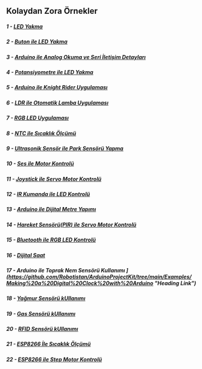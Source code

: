 ## Kolaydan Zora Örnekler

##### 1 - [LED Yakma](https://github.com/Robotistan/ArduinoSuperBaslangicSeti/tree/main/%C3%96rnekler/LED%20Yakma "Heading Link")
##### 2 - [Buton ile LED Yakma](https://github.com/Robotistan/ArduinoSuperBaslangicSeti/tree/main/%C3%96rnekler/Buton%20ile%20LED%20Yakma "Heading Link")
##### 3 - [Arduino ile Analog Okuma ve Seri İletişim Detayları](https://github.com/Robotistan/ArduinoSuperBaslangicSeti/tree/main/%C3%96rnekler/Analog%20Okuma "Heading Link")
##### 4 - [Potansiyometre ile LED Yakma](https://github.com/Robotistan/ArduinoSuperBaslangicSeti/tree/main/%C3%96rnekler/Potansiyometre%20ile%20LED%20Yakma "Heading Link")	
##### 5 - [Arduino ile Knight Rider Uygulaması](https://github.com/Robotistan/ArduinoSuperBaslangicSeti/tree/main/%C3%96rnekler/Knight%20Rider%20Uygulamas%C4%B1 "Heading Link")	
##### 6 - [LDR ile Otomatik Lamba Uygulaması](https://github.com/Robotistan/ArduinoSuperBaslangicSeti/tree/main/%C3%96rnekler/Otomatik%20Lamba%20Uygulamas%C4%B1 "Heading Link")	
##### 7 - [RGB LED Uygulaması](https://github.com/Robotistan/ArduinoSuperBaslangicSeti/tree/main/%C3%96rnekler/RGB%20LED%20Uygulamas%C4%B1 "Heading Link")
##### 8 - [NTC ile Sıcaklık Ölçümü](https://github.com/Robotistan/ArduinoSuperBaslangicSeti/tree/main/%C3%96rnekler/NTC%20ile%20S%C4%B1cakl%C4%B1k%20%C3%96l%C3%A7%C3%BCm%C3%BC	"Heading Link")
##### 9 - [Ultrasonik Sensör ile Park Sensörü Yapma](https://github.com/Robotistan/ArduinoSuperBaslangicSeti/tree/main/%C3%96rnekler/Ultrasonik%20Sens%C3%B6r%20ile%20Park%20Sens%C3%B6r%C3%BC%20Yapma	"Heading Link")
##### 10 - [Ses ile Motor Kontrolü](https://github.com/Robotistan/ArduinoSuperBaslangicSeti/blob/main/%C3%96rnekler/Ses%20ile%20Motor%20Kontrol%C3%BC/README.md	"Heading Link")
##### 11 - [Joystick ile Servo Motor Kontrolü](https://github.com/Robotistan/ArduinoSuperBaslangicSeti/tree/main/%C3%96rnekler/Joystick%20ile%20Servo%20Motor%20Kontrol%C3%BC	"Heading Link")
##### 12 - [IR Kumanda ile LED Kontrolü](https://github.com/Robotistan/ArduinoSuperBaslangicSeti/tree/main/%C3%96rnekler/IR%20Kontrol%C3%BC%20ile%20LED%20Kontrol%C3%BC "Heading Link")
##### 13 - [Arduino ile Dijital Metre Yapımı](https://github.com/Robotistan/ArduinoSuperBaslangicSeti/tree/main/%C3%96rnekler/Arduino%20Dijital%20Metre%20Yap%C4%B1m%C4%B1 "Heading Link")
##### 14 - [Hareket Sensörü(PIR) ile Servo Motor Kontrolü](https://github.com/Robotistan/ArduinoSuperBaslangicSeti/tree/main/%C3%96rnekler/Hareket%20Sens%C3%B6r%C3%BC%20ile%20Servo%20Motor%20Kontrol%C3%BC	"Heading Link")
##### 15 - [Bluetooth ile RGB LED Kontrolü ](https://github.com/Robotistan/ArduinoProjectKit/tree/main/Examples/RGB%20Led%20Control%20with%20Bluetooth "Heading Link")
##### 16 - [Dijital Saat](https://github.com/Robotistan/ArduinoProjectKit/tree/main/Examples/Making%20a%20Digital%20Clock%20with%20Arduino "Heading Link")
##### 17 - Arduino ile Toprak Nem Sensörü Kullanımı ](https://github.com/Robotistan/ArduinoProjectKit/tree/main/Examples/Making%20a%20Digital%20Clock%20with%20Arduino "Heading Link")
##### 18 - [Yağmur Sensörü kUllanımı](https://github.com/Robotistan/ArduinoProjectKit/tree/main/Examples/Using%20Rain%20Sensor%20with%20Arduino "Heading Link")
##### 19 - [Gas Sensörü kUllanımı](https://github.com/Robotistan/ArduinoProjectKit/tree/main/Examples/Using%20Gas%20Sensor%20with%20Arduino "Heading Link")
##### 20 - [RFID Sensörü kUllanımı](https://github.com/Robotistan/ArduinoProjectKit/tree/main/Examples/Using%20RFID%20Sensor%20with%20Arduino "Heading Link")
##### 21 - [ESP8266 İle Sıcaklık Ölçümü](https://github.com/Robotistan/ArduinoProjectKit/tree/main/Examples/Temperature%20and%20Humudity%20Measurement%20withESP8266 "Heading Link")
##### 22 - [ESP8266 ile Step Motor Kontrolü](https://github.com/Robotistan/ArduinoProjectKit/tree/main/Examples/Step%20Motor%20Control%20with%20ESP8266 "Heading Link")
